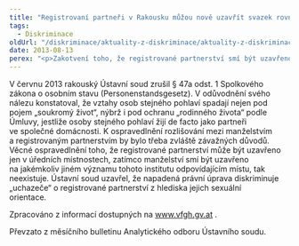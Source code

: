 ```yaml
---
title: "Registrovaní partneři v Rakousku můžou nově uzavřít svazek rovněž mimo úřední místnost"
tags:
  - Diskriminace
oldUrl: "/diskriminace/aktuality-z-diskriminace/aktuality-z-diskriminace-2013/registrovani-partneri-v-rakousku-muzou-nove-uzavrit-svazek-rovnez-mimo-uredni-mistnost/"
date: 2013-08-13
perex: "<p>Zakotvení toho, že registrované partnerství smí být uzavřeno „pouze v úřední místnosti“ ve srovnání s možností uzavřít manželství i mimo úřední místnost, je diskriminační. </p>"
---
```


<!-- imported from the old website -->

<p class="align-blok">V červnu 2013 rakouský Ústavní soud zrušil § 47a odst. 1 Spolkového zákona o osobním stavu (Personenstandsgesetz). V odůvodnění svého nálezu konstatoval, že vztahy osob stejného pohlaví spadají nejen pod pojem „soukromý život“, nýbrž i pod ochranu „rodinného života“ podle Úmluvy, jestliže osoby stejného pohlaví žijí de facto jako partneři ve společné domácnosti. K ospravedlnění rozlišování mezi manželstvím a registrovaným partnerstvím by bylo třeba zvláště závažných důvodů. Věcné ospravedlnění toho, že registrované partnerství může být uzavřeno jen v úředních místnostech, zatímco manželství smí být uzavřeno na jakémkoliv jiném významu tohoto institutu odpovídajícím místu, tak neexistuje. Ústavní soud uzavřel, že napadená právní úprava diskriminuje „uchazeče“ o registrované partnerství z hlediska jejich sexuální orientace.        </p><p>Zpracováno z informací dostupných na <a title="Otevření do nového okna" href="http://www.vfgh.gv.at/" target="_blank">www.vfgh.gv.at</a> <img alt="" src="https://www.ochrance.cz/typo3/ext/od_linkdesc/icons/external.gif" class="od_linkdesc_icon_external" />.</p><p>Převzato z měsíčního bulletinu Analytického odboru Ústavního soudu. </p>
